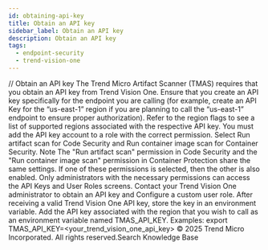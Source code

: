 ```yaml
---
id: obtaining-api-key
title: Obtain an API key
sidebar_label: Obtain an API key
description: Obtain an API key
tags:
  - endpoint-security
  - trend-vision-one
---
```


/*<![CDATA[*/ $('#title').html($('meta[name=map-description]').attr('content')); /*]]>*/ Obtain an API key The Trend Micro Artifact Scanner (TMAS) requires that you obtain an API key from Trend Vision One. Ensure that you create an API key specifically for the endpoint you are calling (for example, create an API Key for the “us-east-1” region if you are planning to call the “us-east-1” endpoint to ensure proper authorization). Refer to the region flags to see a list of supported regions associated with the respective API key. You must add the API key account to a role with the correct permission. Select Run artifact scan for Code Security and Run container image scan for Container Security. Note The "Run artifact scan" permission in Code Security and the "Run container image scan" permission in Container Protection share the same settings. If one of these permissions is selected, then the other is also enabled. Only administrators with the necessary permissions can access the API Keys and User Roles screens. Contact your Trend Vision One administrator to obtain an API key and Configure a custom user role. After receiving a valid Trend Vision One API key, store the key in an environment variable. Add the API key associated with the region that you wish to call as an environment variable named TMAS_API_KEY. Examples: export TMAS_API_KEY=<your_trend_vision_one_api_key> © 2025 Trend Micro Incorporated. All rights reserved.Search Knowledge Base